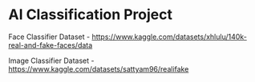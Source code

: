 # AI Classification Project

Face Classifier Dataset - https://www.kaggle.com/datasets/xhlulu/140k-real-and-fake-faces/data

Image Classifier Dataset - https://www.kaggle.com/datasets/sattyam96/realifake
